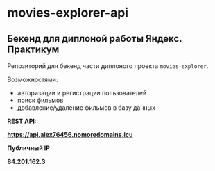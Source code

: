 # movies-explorer-api

## Бекенд для диплоной работы Яндекс. Практикум

Репозиторий для бекенд части диплоного проекта `movies-explorer`.

Возможностями: 
* авторизации и регистрации пользователей
* поиск фильмов
* добавление/удаление фильмов в базу данных


**REST API:**

**https://api.alex76456.nomoredomains.icu**

**Публичный IP:**

**84.201.162.3**
